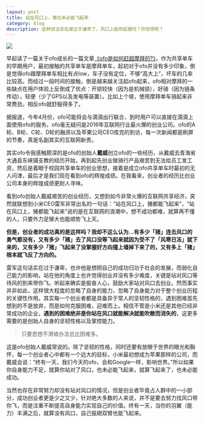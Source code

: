 ```yaml
---
layout: post
title: 站在风口上，猪也未必能飞起来
category: blog
description: 这种说法实在是过于谦卑了，风口上能吹起猪吗？你觉得呢？
---
```


![](http://7sbsl6.com1.z0.glb.clouddn.com/blog2017-03-28-15-17-04.jpg)

早起读了一篇关于ofo成长的一篇文章[《ofo是如何赶超摩拜的?》](http://mp.weixin.qq.com/s/jV9UiXGbBt1zeJ9FaGIB4w)，作为共享单车的早期用户，最初接触的共享单车是摩拜单车，起初对于ofo并没有多少印象，倒是觉得ofo跟摩拜单车相比有点low，车子没有定位，不够“高大上”，坏车的几率比较高。而经过一段时间的接触，倒是越来越关注起ofo起来，ofo相对摩拜的一些缺点在用户体验上反倒成了优点：开锁较快（因为是机械锁），好骑（因为链条传动），轻便（少了GPS以及发电等装置）。比如上个坡，使用摩拜单车骑起来非常费劲，相反ofo就舒服得多了。
<!-- more -->
据报道，今年4月份，ofo可能将会与滴滴出行联合，到时用户可以直接在滴滴上面使用ofo的服务。ofo毫无疑问是2016年互联网行业最火爆的创业公司。ofo的A轮、B轮、C轮、D轮的融资以及苹果公司CEO库克的到访，每一次新闻都是刷屏的节奏，真是名副其实的互联网新贵。

其实ofo令我感触颇深的是ofo的创始人**戴威**创立ofo的一些经历，从戴威去青海省大通县东峡镇支教的经历开始，再到起先创业做骑行产品艰苦到无法给员工发工资，然后是着眼于校园共享单车的创业思想，接着是成立ofo共享单车时最初的无人问津，最后才是我们现在看到ofo的辉煌成绩。在我看来，创业者的经历比创业公司本身的辉煌成绩更耐人寻味。

看到ofo创始人戴威艰苦的创业经历，又想到如今非常火爆的互联网共享经济，突然就联想到小米CEO雷军非常出名的一句话：“站在风口上，猪都能飞起来”，“站在风口上，猪都能飞起来”说的是在互联网的浪潮中，想不成功都难，就算再不懂的人，只要外力足够大也能顺势飞上天。

**但是，创业者的成功真的是这样吗？我却不这么认为...有多少「猪」连去风口的勇气都没有，又有多少「猪」去了风口没等飞起来就因为受不了「风寒日冻」就下来的，又有多少「猪」飞起来了没掌握好方向撞上墙掉下来了的，又有多上「猪」根本就飞反了方向的。**

雷军这句话实在过于谦卑，也许他是想把自己的成功归功于社会的发展，而弱化自己能力的影响，站在他的角度上也许觉得创业并没有多少难度，关键是站对风口等待风的到来带你飞。听起来确实是振奋人心，鼓励大家站对风口去创业。然而事实并非如此，这样很大程度的忽略了自身的能力，忽略了自身能力对于整个创业历程的关键性作用。其实每一个创业者都是具备异于常人的坚韧性格的，遇到困难首先想到的不是放弃，而是如何克服困难，迎难而上。相信不管是小米还是其他已经非常成功的企业，**遇到的困难绝非是你站在风口就能解决就能吹散而消失的**，这更多需要的是创始人自身的坚韧性格以及掌控能力。

> 只要思想不滑坡办法总比困难多。  

这是ofo创始人戴威常说的。除了坚韧的性格，同时还要有放眼于世界的眼光和胸怀，每一个创业者心中都有一个远大的目标，小米最初想成为苹果那样的公司，而戴威会说：“终有一天，我们今天的ofo，会和Google一样，影响世界。”所以如果你自身能力不足，就算你站对了风口，也未必能飞起来，就算飞起来了，也未必能成功。

当然也存在非常努力却没有站对风口的情况，但是创业者毕竟占人群中的一小部分，成功创业者更是少之又少，针对绝大多数的人来说，并不是要去努力找风口带你飞，而是注重不断提高自身能力实现自己的价值。终有一天，当你的羽翼（能力）丰满之后，就算没有风口，自己振翅双臂也能飞起来。